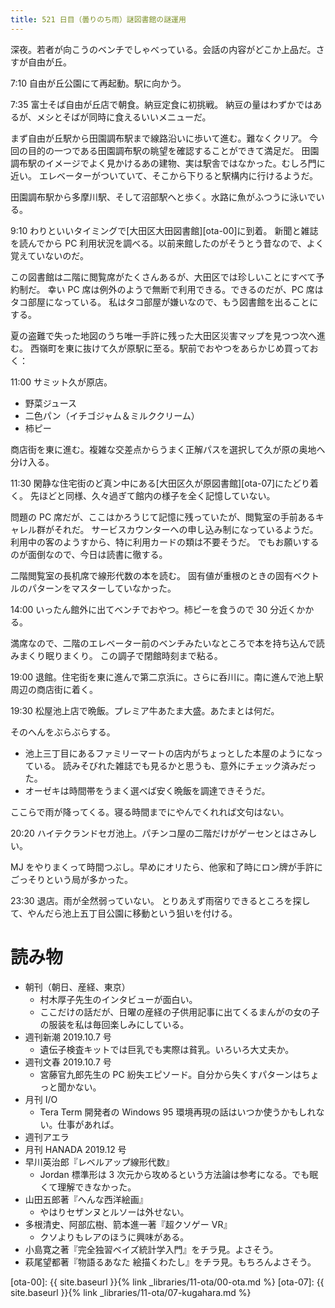 ```yaml
---
title: 521 日目（曇りのち雨）謎図書館の謎運用
---
```


深夜。若者が向こうのベンチでしゃべっている。会話の内容がどこか上品だ。さすが自由が丘。

7:10 自由が丘公園にて再起動。駅に向かう。

7:35 富士そば自由が丘店で朝食。納豆定食に初挑戦。
納豆の量はわずかではあるが、メシとそばが同時に食えるいいメニューだ。

まず自由が丘駅から田園調布駅まで線路沿いに歩いて進む。難なくクリア。
今回の目的の一つである田園調布駅の眺望を確認することができて満足だ。
田園調布駅のイメージでよく見かけるあの建物、実は駅舎ではなかった。むしろ門に近い。
エレベーターがついていて、そこから下りると駅構内に行けるようだ。

田園調布駅から多摩川駅、そして沼部駅へと歩く。水路に魚がふつうに泳いでいる。

9:10 わりといいタイミングで[大田区大田図書館][ota-00]に到着。
新聞と雑誌を読んでから PC 利用状況を調べる。以前来館したのがそうとう昔なので、よく覚えていないのだ。

この図書館は二階に閲覧席がたくさんあるが、大田区では珍しいことにすべて予約制だ。
幸い PC 席は例外のようで無断で利用できる。できるのだが、PC 席はタコ部屋になっている。
私はタコ部屋が嫌いなので、もう図書館を出ることにする。

夏の盗難で失った地図のうち唯一手許に残った大田区災害マップを見つつ次へ進む。
西嶺町を東に抜けて久が原駅に至る。駅前でおやつをあらかじめ買っておく：

11:00 サミット久が原店。
* 野菜ジュース
* 二色パン（イチゴジャム＆ミルククリーム）
* 柿ピー

商店街を東に進む。複雑な交差点からうまく正解パスを選択して久が原の奥地へ分け入る。

11:30 閑静な住宅街のど真ン中にある[大田区久が原図書館][ota-07]にたどり着く。
先ほどと同様、久々過ぎて館内の様子を全く記憶していない。

問題の PC 席だが、ここはかろうじて記憶に残っていたが、閲覧室の手前あるキャレル群がそれだ。
サービスカウンターへの申し込み制になっているようだ。利用中の客のようすから、特に利用カードの類は不要そうだ。
でもお願いするのが面倒なので、今日は読書に徹する。

二階閲覧室の長机席で線形代数の本を読む。
固有値が重根のときの固有ベクトルのパターンをマスターしていなかった。

14:00 いったん館外に出てベンチでおやつ。柿ピーを食うので 30 分近くかかる。

満席なので、二階のエレベーター前のベンチみたいなところで本を持ち込んで読みまくり眠りまくり。
この調子で閉館時刻まで粘る。

19:00 退館。住宅街を東に進んで第二京浜に。さらに呑川に。南に進んで池上駅周辺の商店街に着く。

19:30 松屋池上店で晩飯。プレミア牛あたま大盛。あたまとは何だ。

そのへんをぶらぶらする。
* 池上三丁目にあるファミリーマートの店内がちょっとした本屋のようになっている。
  読みそびれた雑誌でも見るかと思うも、意外にチェック済みだった。
* オーゼキは時間帯をうまく選べば安く晩飯を調達できそうだ。

ここらで雨が降ってくる。寝る時間までにやんでくれれば文句はない。

20:20 ハイテクランドセガ池上。パチンコ屋の二階だけがゲーセンとはさみしい。

MJ をやりまくって時間つぶし。早めにオリたら、他家和了時にロン牌が手許にごっそりという局が多かった。

23:30 退店。雨が全然弱っていない。
とりあえず雨宿りできるところを探して、やんだら池上五丁目公園に移動という狙いを付ける。

# 読み物

* 朝刊（朝日、産経、東京）
  * 村木厚子先生のインタビューが面白い。
  * ここだけの話だが、日曜の産経の子供用記事に出てくるまんがの女の子の服装を私は毎回楽しみにしている。
* 週刊新潮 2019.10.7 号
  * 遺伝子検査キットでは巨乳でも実際は貧乳。いろいろ大丈夫か。
* 週刊文春 2019.10.7 号
  * 宮藤官九郎先生の PC 紛失エピソード。自分から失くすパターンはちょっと聞かない。
* 月刊 I/O
  * Tera Term 開発者の Windows 95 環境再現の話はいつか使うかもしれない。仕事があれば。
* 週刊アエラ
* 月刊 HANADA 2019.12 号
* 早川英治郎『レベルアップ線形代数』
  * Jordan 標準形は 3 次元から攻めるという方法論は参考になる。でも眠くて理解できなかった。
* 山田五郎著『へんな西洋絵画』
  * やはりセザンヌとルソーは外せない。
* 多根清史、阿部広樹、箭本進一著『超クソゲー VR』
  * クソよりもレアのほうに興味がある。
* 小島寛之著『完全独習ベイズ統計学入門』をチラ見。よさそう。
* 萩尾望都著『物語るあなた 絵描くわたし』をチラ見。もちろんよさそう。

[ota-00]: {{ site.baseurl }}{% link _libraries/11-ota/00-ota.md %}
[ota-07]: {{ site.baseurl }}{% link _libraries/11-ota/07-kugahara.md %}
